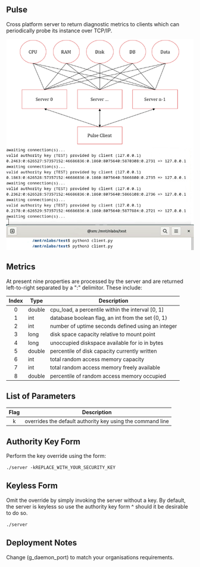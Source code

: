 ## Pulse

Cross platform server to return diagnostic metrics to clients which can periodically probe its instance over TCP/IP.

![screenshot](docs/screen.png)

## Metrics

At present nine properties are processed by the server and are returned left-to-right separated by a ":" delimitor. These include:

| Index | Type   | Description                                       |
|:-----:|--------|---------------------------------------------------|
| 0     | double | cpu_load, a percentile within the interval [0, 1] |
| 1     | int    | database boolean flag, an int from the set {0, 1} |
| 2     | int    | number of uptime seconds defined using an integer |
| 3     | long   | disk space capacity relative to mount point       |
| 4     | long   | unoccupied diskspace available for io in bytes    |
| 5     | double | percentile of disk capacity currently written     |
| 6     | int    | total random access memory capacity               |
| 7     | int    | total random access memory freely available       |
| 8     | double | percentile of random access memory occupied       |

## List of Parameters

| Flag | Description                                                |
|:----:|------------------------------------------------------------|
| k    | overrides the default authority key using the command line |

## Authority Key Form

Perform the key override using the form:

```
./server -kREPLACE_WITH_YOUR_SECURITY_KEY
```

## Keyless Form

Omit the override by simply invoking the server without a key. By default, the server is keyless so use the authority key form ^ should it be desirable to do so.

```
./server
```

## Deployment Notes

Change (g_daemon_port) to match your organisations requirements.
